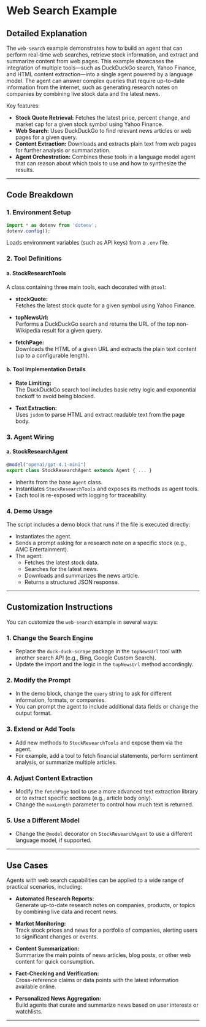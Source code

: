 # Web Search Example

## Detailed Explanation

The `web-search` example demonstrates how to build an agent that can perform real-time web searches, retrieve stock information, and extract and summarize content from web pages. This example showcases the integration of multiple tools—such as DuckDuckGo search, Yahoo Finance, and HTML content extraction—into a single agent powered by a language model. The agent can answer complex queries that require up-to-date information from the internet, such as generating research notes on companies by combining live stock data and the latest news.

Key features:
- **Stock Quote Retrieval:** Fetches the latest price, percent change, and market cap for a given stock symbol using Yahoo Finance.
- **Web Search:** Uses DuckDuckGo to find relevant news articles or web pages for a given query.
- **Content Extraction:** Downloads and extracts plain text from web pages for further analysis or summarization.
- **Agent Orchestration:** Combines these tools in a language model agent that can reason about which tools to use and how to synthesize the results.

---

## Code Breakdown

### 1. Environment Setup

```ts
import * as dotenv from 'dotenv';
dotenv.config();
```
Loads environment variables (such as API keys) from a `.env` file.

### 2. Tool Definitions

#### a. StockResearchTools

A class containing three main tools, each decorated with `@tool`:

- **stockQuote:**  
  Fetches the latest stock quote for a given symbol using Yahoo Finance.

- **topNewsUrl:**  
  Performs a DuckDuckGo search and returns the URL of the top non-Wikipedia result for a given query.

- **fetchPage:**  
  Downloads the HTML of a given URL and extracts the plain text content (up to a configurable length).

#### b. Tool Implementation Details

- **Rate Limiting:**  
  The DuckDuckGo search tool includes basic retry logic and exponential backoff to avoid being blocked.

- **Text Extraction:**  
  Uses `jsdom` to parse HTML and extract readable text from the page body.

### 3. Agent Wiring

#### a. StockResearchAgent

```ts
@model("openai/gpt-4.1-mini")
export class StockResearchAgent extends Agent { ... }
```
- Inherits from the base `Agent` class.
- Instantiates `StockResearchTools` and exposes its methods as agent tools.
- Each tool is re-exposed with logging for traceability.

### 4. Demo Usage

The script includes a demo block that runs if the file is executed directly:

- Instantiates the agent.
- Sends a prompt asking for a research note on a specific stock (e.g., AMC Entertainment).
- The agent:
  - Fetches the latest stock data.
  - Searches for the latest news.
  - Downloads and summarizes the news article.
  - Returns a structured JSON response.

---

## Customization Instructions

You can customize the `web-search` example in several ways:

### 1. Change the Search Engine

- Replace the `duck-duck-scrape` package in the `topNewsUrl` tool with another search API (e.g., Bing, Google Custom Search).
- Update the import and the logic in the `topNewsUrl` method accordingly.

### 2. Modify the Prompt

- In the demo block, change the `query` string to ask for different information, formats, or companies.
- You can prompt the agent to include additional data fields or change the output format.

### 3. Extend or Add Tools

- Add new methods to `StockResearchTools` and expose them via the agent.
- For example, add a tool to fetch financial statements, perform sentiment analysis, or summarize multiple articles.

### 4. Adjust Content Extraction

- Modify the `fetchPage` tool to use a more advanced text extraction library or to extract specific sections (e.g., article body only).
- Change the `maxLength` parameter to control how much text is returned.

### 5. Use a Different Model

- Change the `@model` decorator on `StockResearchAgent` to use a different language model, if supported.

---

## Use Cases

Agents with web search capabilities can be applied to a wide range of practical scenarios, including:

- **Automated Research Reports:**  
  Generate up-to-date research notes on companies, products, or topics by combining live data and recent news.

- **Market Monitoring:**  
  Track stock prices and news for a portfolio of companies, alerting users to significant changes or events.

- **Content Summarization:**  
  Summarize the main points of news articles, blog posts, or other web content for quick consumption.

- **Fact-Checking and Verification:**  
  Cross-reference claims or data points with the latest information available online.

- **Personalized News Aggregation:**  
  Build agents that curate and summarize news based on user interests or watchlists.

---
